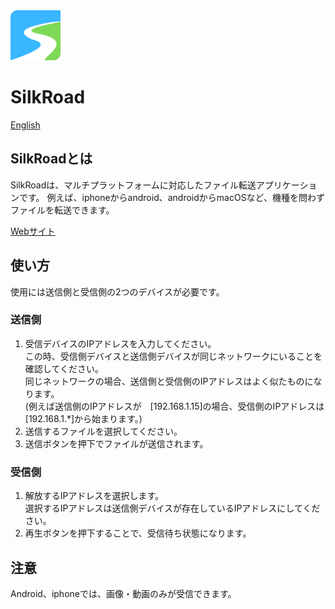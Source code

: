 <img width="80" src="../assets/icon/icon.png">

# SilkRoad
[English](../README.md)

## SilkRoadとは
SilkRoadは、マルチプラットフォームに対応したファイル転送アプリケーションです。
例えば、iphoneからandroid、androidからmacOSなど、機種を問わずファイルを転送できます。

[Webサイト](https://rikitonoto.github.io/silkroad.github.io/)


## 使い方
使用には送信側と受信側の2つのデバイスが必要です。


### 送信側
1. 受信デバイスのIPアドレスを入力してください。</br>
この時、受信側デバイスと送信側デバイスが同じネットワークにいることを確認してください。</br>
同じネットワークの場合、送信側と受信側のIPアドレスはよく似たものになります。</br>
(例えば送信側のIPアドレスが　[192.168.1.15]の場合、受信側のIPアドレスは[192.168.1.*]から始まります。)
1. 送信するファイルを選択してください。
1. 送信ボタンを押下でファイルが送信されます。

### 受信側
1. 解放するIPアドレスを選択します。</br>
選択するIPアドレスは送信側デバイスが存在しているIPアドレスにしてください。
2. 再生ボタンを押下することで、受信待ち状態になります。

## 注意
Android、iphoneでは、画像・動画のみが受信できます。


